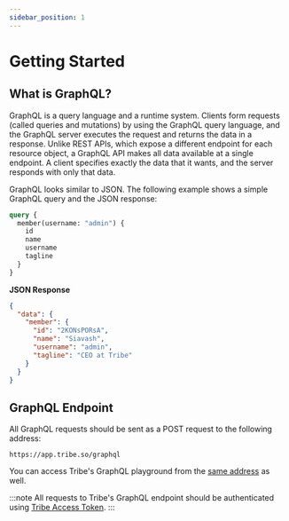 ```yaml
---
sidebar_position: 1
---
```


# Getting Started

## What is GraphQL?

GraphQL is a query language and a runtime system. Clients form requests (called queries and mutations) by using the GraphQL query language, and the GraphQL server executes the request and returns the data in a response. Unlike REST APIs, which expose a different endpoint for each resource object, a GraphQL API makes all data available at a single endpoint. A client specifies exactly the data that it wants, and the server responds with only that data.

GraphQL looks similar to JSON. The following example shows a simple GraphQL query and the JSON response:

```graphql title="POST https://api.tribe.so/graphql"
query {
  member(username: "admin") {
    id
    name
    username
    tagline
  }
}
```

**JSON Response**

```json
{
  "data": {
    "member": {
      "id": "2KONsPORsA",
      "name": "Siavash",
      "username": "admin",
      "tagline": "CEO at Tribe"
    }
  }
}
```

## GraphQL Endpoint

All GraphQL requests should be sent as a POST request to the following address:

```
https://app.tribe.so/graphql
```

You can access Tribe's GraphQL playground from the [same address](https://app.tribe.so/graphql) as well.

:::note
All requests to Tribe's GraphQL endpoint should be authenticated using [Tribe Access Token](/guide/graphql/authentication/access-token).
:::
